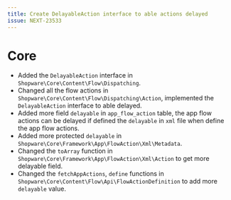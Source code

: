 ```yaml
---
title: Create DelayableAction interface to able actions delayed
issue: NEXT-23533
---
```

# Core
* Added the `DelayableAction` interface in `Shopware\Core\Content\Flow\Dispatching`.
* Changed all the flow actions in `Shopware\Core\Content\Flow\Dispatching\Action`, implemented the `DelayableAction` interface to able delayed.
* Added more field `delayable` in `app_flow_action` table, the app flow actions can be delayed if defined the `delayable` in `xml` file when define the app flow actions.
* Added more protected `delayable` in `Shopware\Core\Framework\App\FlowAction\Xml\Metadata`.
* Changed the `toArray` function in `Shopware\Core\Framework\App\FlowAction\Xml\Action` to get more delayable field.
* Changed the `fetchAppActions`, `define` functions in `Shopware\Core\Content\Flow\Api\FlowActionDefinition` to add more `delayable` value.
